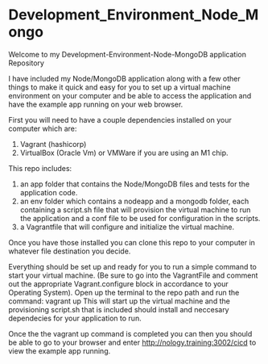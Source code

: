 # Development_Environment_Node_Mongo

Welcome to my Development-Environment-Node-MongoDB application Repository

I have included my Node/MongoDB application along with a few other things to make it quick and easy for 
you to set up a virtual machine environment on your computer and be able to access the application and have the example app running on your web browser.

First you will need to have a couple dependencies installed on your computer which are:
1. Vagrant (hashicorp)
2. VirtualBox (Oracle Vm) or VMWare if you are using an M1 chip.

This repo includes:
1. an app folder that contains the Node/MongoDB files and tests for the application code.
2. an env folder which contains a nodeapp and a mongodb folder, each containing a script.sh file that will provision the virtual machine to run the application
and a conf file to be used for configuration in the scripts.
3. a Vagrantfile that will configure and initialize the virtual machine.

Once you have those installed you can clone this repo to your computer in whatever file destination you decide.

Everything should be set up and ready for you to run a simple command to start your virtual machine. 
(Be sure to go into the VagrantFile and comment out the appropriate Vagrant.configure block in accordance to your Operating System).
Open up the terminal to the repo path and run the command: vagrant up
This will start up the virtual machine and the provisioning script.sh that is included should install and neccesary dependecies for your application to run. 

Once the the vagrant up command is completed you can then you should be able to go to your browser and enter http://nology.training:3002/cicd to view the
example app running.
